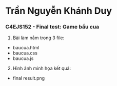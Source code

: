 # Trần Nguyễn Khánh Duy
### C4EJS152 - Final test: Game bầu cua
1. Bài làm nằm trong 3 file:
* baucua.html
* baucua.css
* baucua.js

2. Hình ảnh minh họa kết quả:
* final result.png
